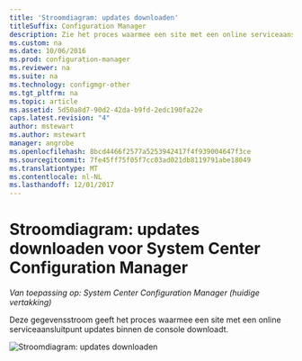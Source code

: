 ```yaml
---
title: 'Stroomdiagram: updates downloaden'
titleSuffix: Configuration Manager
description: Zie het proces waarmee een site met een online serviceaansluitpunt updates binnen de console downloadt.
ms.custom: na
ms.date: 10/06/2016
ms.prod: configuration-manager
ms.reviewer: na
ms.suite: na
ms.technology: configmgr-other
ms.tgt_pltfrm: na
ms.topic: article
ms.assetid: 5d50a8d7-90d2-42da-b9fd-2edc190fa22e
caps.latest.revision: "4"
author: mstewart
ms.author: mstewart
manager: angrobe
ms.openlocfilehash: 8bcd4466f2577a5253942417f4f939004647f3ce
ms.sourcegitcommit: 7fe45ff75f05f7cc03ad021db8119791abe18049
ms.translationtype: MT
ms.contentlocale: nl-NL
ms.lasthandoff: 12/01/2017
---
```

# <a name="flowchart---download-updates-for-system-center-configuration-manager"></a>Stroomdiagram: updates downloaden voor System Center Configuration Manager

*Van toepassing op: System Center Configuration Manager (huidige vertakking)*

Deze gegevensstroom geeft het proces waarmee een site met een online serviceaansluitpunt updates binnen de console downloadt.  

 ![Stroomdiagram: updates downloaden](media/Flowchart---Download-updates.png)  
